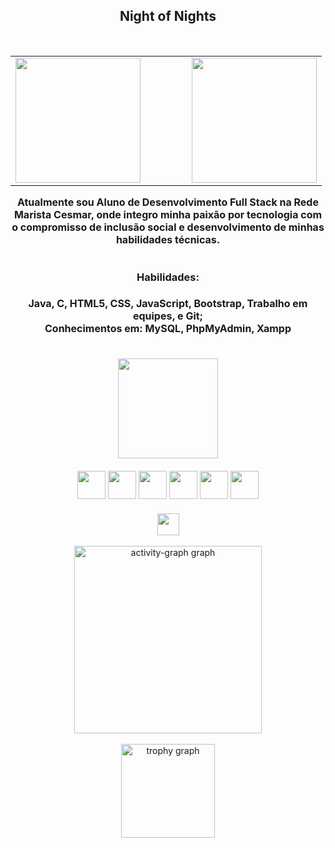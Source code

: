 <h2 align="center">Night of Nights</h2>

<br>

<table align="center" border="0" cellspacing="0" cellpadding="0" style="border: none;">
  <tr>
    <td style="border: none;">
      <img src="https://github-readme-stats.vercel.app/api?username=Salkaiju&hide_title=false&hide_rank=false&show_icons=true&include_all_commits=true&count_private=true&disable_animations=false&theme=tokyonight&locale=pt-br&hide_border=true&order=1" height="200" />
    </td>
    <td width="50px"> </td>
    <td style="border: none;">
      <img src="https://github-readme-stats.vercel.app/api/top-langs?username=Salkaiju&locale=pt-br&hide_title=false&layout=compact&card_width=320&langs_count=6&theme=tokyonight&hide_border=true" height="200" />
    </td>
  </tr>
</table>

<h4 align="center" style="max-width: 800px; margin: auto; font-size: 16px;">
Atualmente sou Aluno de Desenvolvimento Full Stack na Rede Marista Cesmar, onde integro minha paixão por tecnologia com o compromisso de inclusão social e desenvolvimento de minhas habilidades técnicas.
</h4>

<br>

<h3 align="center">Habilidades:</h3>

<h4 align="center" style="font-size: 16px;">
Java, C, HTML5, CSS, JavaScript, Bootstrap, Trabalho em equipes, e Git;<br>
Conhecimentos em: MySQL, PhpMyAdmin, Xampp
</h4>

<br>


  <div align="center">
  <img src="https://media.tenor.com/zZ2o8_ONLRIAAAAj/jojo-fortnite.gif" height="160" style="margin-bottom: 10px;" />
    
  <div style="margin-top: 10px;">
    <img src="https://cdn.jsdelivr.net/gh/devicons/devicon/icons/javascript/javascript-original.svg" height="45" />
    <img src="https://cdn.jsdelivr.net/gh/devicons/devicon/icons/c/c-original.svg" height="45" />
    <img src="https://cdn.jsdelivr.net/gh/devicons/devicon/icons/css3/css3-original.svg" height="45" />
    <img src="https://cdn.jsdelivr.net/gh/devicons/devicon/icons/html5/html5-original.svg" height="45" />
    <img src="https://cdn.jsdelivr.net/gh/devicons/devicon/icons/java/java-original.svg" height="45" />
    <img src="https://cdn.jsdelivr.net/gh/devicons/devicon/icons/mysql/mysql-original.svg" height="45" />
  </div>
  
  <div style="margin-top: 20px;">
    <a href="https://www.linkedin.com/in/gabriel-karkotli-568a59253/" target="_blank">
      <img src="https://img.shields.io/static/v1?message=LinkedIn&logo=linkedin&label=&color=0077B5&logoColor=white&labelColor=&style=for-the-badge" height="35" />
    </a>
  </div>
</div>
<br clear="both">

<div align="center">
  <img src="https://github-readme-activity-graph.vercel.app/graph?username=Salkaiju&radius=16&theme=tokyo-night&area=true&order=5" height="300" alt="activity-graph graph"  />
</div>


<br clear="both">

<div align="center">
  <img src="https://github-profile-trophy.vercel.app?username=Salkaiju&theme=tokyonight&column=-1&row=1&margin-w=8&margin-h=8&no-bg=false&no-frame=false&order=4" height="150" alt="trophy graph"  />
</div>

